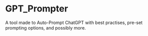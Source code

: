 # GPT_Prompter
A tool made to Auto-Prompt ChatGPT with best practises, pre-set prompting options, and possibly more.
